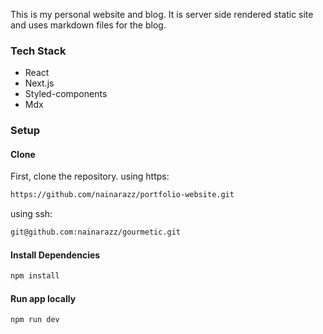 
This is my personal website and blog. It is server side rendered static site and uses markdown files for the blog.
### Tech Stack

 - React
 - Next.js
 - Styled-components
 - Mdx

### Setup

#### Clone

First, clone the repository.
using https:

```sh
https://github.com/nainarazz/portfolio-website.git
```

using ssh:

```sh
git@github.com:nainarazz/gourmetic.git
```

#### Install Dependencies
```sh
npm install
```
#### Run app locally

```sh
npm run dev
```

